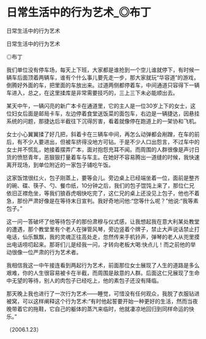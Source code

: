 # 日常生活中的行为艺术_◎布丁

日常生活中的行为艺术

日常生活中的行为艺术

◎布丁

我们单位没有停车场，每天上下班，大家都是谁抢到一个空儿谁就停下，有时候一辆车后面顶着两辆车，谁有个什么事儿要先走一步，那大家就玩“华容道”的游戏，倒腾好外面的车，把里面的车放出来。过道两侧都停着车，中间通道只容得下一辆车进入，总之，在这里揉库是非常需要技巧的，三上三下未必能顺出去。

某天中午，一辆闪亮的新广本卡在通道里，它的主人是一位30岁上下的女士，这位妇女后面是邮局卡车，左边停着食堂送饭菜的面包车，右边是一辆捷达，因悬挂系统的问题，那捷达后半截往下沉得厉害，看着就像停在跑道上的一架协和飞机。

女士小心翼翼揉了好几把，斜着卡在三辆车中间，再怎么动弹都会剐蹭，在车的前后，有不少人要进出，但被车挤得没地方可钻。于是不少人口出怨言，不过车中的女士并不慌乱，她接着摆弄广本，面对抱怨充耳不闻。而周围的人群很像是声讨日货的愤怒青年，恶狠狠打量着车与车主。在她好不容易腾出一道缝的时候，我快速离开现场，到单位附近的一家包子铺吃午饭。

这家饭馆很红火，包子刚蒸上，要等会儿。旁边桌上已经端坐着一位，面前是整齐的碗、碟、筷子、勺、餐巾纸，10分钟之后，我们的包子馄饨上来了，那位仁兄依旧正襟危坐，等我们狼吞虎咽快吃完了，这仁兄的桌上还没见上包子，他也不着急，那份严肃好像是在等待末日宣判。我好奇地问他:“您等什么呢？”他说:“我等素包子。”

这一问一答破坏了他等待包子的那份肃穆与仪式感，让我想起我在意大利某处教堂的遭遇，那个教堂里有个老人在弹管风琴，旁边竖着个牌子，禁止大声说话禁止打电话，仙乐飘飘，我的灵魂正往高处走，忽然传来手机铃声，弹琴的老人从兜里摸出电话唠叨起来。那哥们儿是经我一问，才转向老板大喝:快点儿！而之前他的举动很像一位严肃的行为艺术者。

我相信我这一中午接连看到两起行为艺术，前面那位女士展现了人生的道路是多么艰难，你的人生很容易被卡在半截，而周围是敌意的人群。后面这仁兄展现了生命中无望的等待，别人的肉包子已经吃上，他的素包子还没有降临。

那天晚上我也进行了一次行为艺术——睡觉，可惜没有任何观众，我脱了衣服钻进被窝，可以这样阐释这个行为艺术:“有时他起誓要开始一种更好的生活，然而当夜晚带着它的拖鞋，它自己的躯体的蒸汽来临时，他就凄凉地回归到同样命运的快乐。”

（2006.1.23）